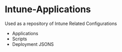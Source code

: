 # Intune-Applications
Used as a repository of Intune Related Configurations

- Applications
- Scripts
- Deployment JSONS
